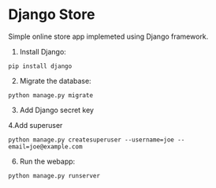 # Django Store
Simple online store app implemeted using Django framework. 

1. Install Django:
```
pip install django
```

2. Migrate the database:
```
python manage.py migrate
```

3. Add Django secret key

4.Add superuser
```
python manage.py createsuperuser --username=joe --email=joe@example.com
```

6. Run the webapp:
```
python manage.py runserver
```
